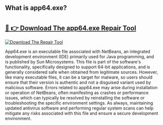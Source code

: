 ## What is app64.exe? 

# <h2><a href="https://exedetect.com/download.php?app64.exe">🔗 👉 Download The app64.exe Repair Tool</a></h2>

[![Download The Repair Tool](https://exedetect.com/download-button.jpg)](https://exedetect.com/download.php?app64.exe)

App64.exe is an executable file associated with NetBeans, an integrated development environment (IDE) primarily used for Java programming, and is published by Sun Microsystems. This file is part of the software's functionality, specifically designed to support 64-bit applications, and is generally considered safe when obtained from legitimate sources. However, like many executable files, it can be a target for malware, so users should ensure that their version is authentic and not a disguised variant used by malicious software. Errors related to app64.exe may arise during installation or operation of NetBeans, often manifesting as crashes or performance issues, which can typically be resolved by reinstalling the software or troubleshooting the specific environment settings. As always, maintaining updated antivirus software and performing regular system scans can help mitigate any risks associated with this file and ensure a secure development environment.